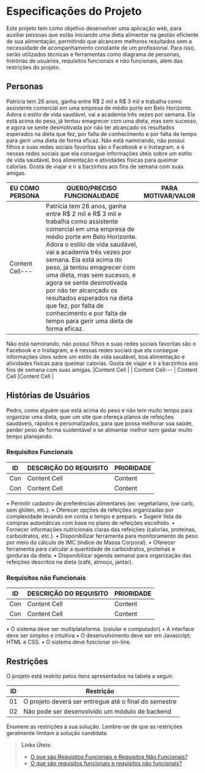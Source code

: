 # Especificações do Projeto

Este projeto tem como objetivo desenvolver uma aplicação web, para auxiliar pessoas que estão iniciando uma dieta alimentar na gestão eficiente de sua alimentação, permitindo que alcancem melhores resultados sem a necessidade de acompanhamento constante de um profissional. Para isso, serão utilizados técnicas e ferramentas como diagrama de personas, histórias de usuários, requisitos funcionais e não funcionais, além das restrições do projeto.

## Personas

Patrícia tem 26 anos, ganha entre R$ 2 mil e R$ 3 mil e trabalha como assistente comercial em uma empresa de médio porte em Belo Horizonte. Adora o estilo de vida saudável, vai a academia três vezes por semana. Ela está acima do peso, já tentou emagrecer com uma dieta, mas sem sucesso, e agora se sente desmotivada por não ter alcançado os resultados esperados na dieta que fez, por falta de conhecimento e por falta de tempo para gerir uma dieta de forma eficaz.
Não está namorando, não possui filhos e suas redes sociais favoritas são o Facebook e o Instagram, e é nessas redes sociais que ela consegue informações úteis sobre um estilo de vida saudável, boa alimentação e atividades físicas para queimar calorias. Gosta de viajar e ir a barzinhos aos fins de semana com suas amigas.


| EU COMO PERSONA  | QUERO/PRECISO FUNCIONALIDADE |PARA MOTIVAR/VALOR  |
| ---------------- | ---------------------------------------------------------------------------------------------------------------------------------- |------------------- |
| Content Cell---  | Patrícia tem 26 anos, ganha entre R$ 2 mil e R$ 3 mil e trabalha como assistente comercial em uma empresa de médio porte em Belo Horizonte. Adora o estilo de vida saudável, vai a academia três vezes por semana. Ela está acima do peso, já tentou emagrecer com uma dieta, mas sem sucesso, e agora se sente desmotivada por não ter alcançado os resultados esperados na dieta que fez, por falta de conhecimento e por falta de tempo para gerir uma dieta de forma eficaz.
Não está namorando, não possui filhos e suas redes sociais favoritas são o Facebook e o Instagram, e é nessas redes sociais que ela consegue informações úteis sobre um estilo de vida saudável, boa alimentação e atividades físicas para queimar calorias. Gosta de viajar e ir a barzinhos aos fins de semana com suas amigas.
 |Content Cell        |
| Content Cell---  | Content Cell                 |Content Cell        |

## Histórias de Usuários

Pedro, como alguém que está acima do peso e não tem muito tempo para organizar uma dieta, quer um site que ofereça planos de refeições saudáveis, rápidos e personalizados, para que possa melhorar sua saúde, perder peso de forma sustentável e se alimentar melhor sem gastar muito tempo planejando.

### Requisitos Funcionais

| ID  |       DESCRIÇÃO DO REQUISITO | PRIORIDADE |
| --  | ---------------------------- |----------- |
| Con | Content Cell                 |Content     |
| Con | Content Cell                 |Content     |

•	Permitir cadastro de preferências alimentares (ex: vegetariano, low carb, sem glúten, etc.).
•	Oferecer opções de refeições organizadas por complexidade levando em conta o tempo e preparo.
•	Sugerir lista de compras automáticas com base no plano de refeições escolhido.
•	Fornecer informações nutricionais claras das refeições (calorias, proteínas, carboidratos, etc.).
•	Disponibilizar ferramenta para monitoramento do peso por meio do cálculo de IMC (índice de Massa Corporal).
•	Oferecer ferramenta para calcular a quantidade de carboidratos, proteínas e gorduras da dieta.
•	Disponibilizar agenda semanal para organização das refeições descritos na dieta (café, almoço, jantar).

### Requisitos não Funcionais

| ID  |       DESCRIÇÃO DO REQUISITO | PRIORIDADE |
| --  | ---------------------------- |----------- |
| Con | Content Cell                 |Content     |
| Con | Content Cell                 |Content     |

•	O sistema deve ser multiplataforma. (celular e computador)
•	A interface deve ser simples e intuitiva
•	O desenvolvimento deve ser em Javascript; HTML e CSS.
•	O sistema deve funcionar on-line.

## Restrições

O projeto está restrito pelos itens apresentados na tabela a seguir.

|ID| Restrição                                             |
|--|-------------------------------------------------------|
|01| O projeto deverá ser entregue até o final do semestre |
|02| Não pode ser desenvolvido um módulo de backend        |


Enumere as restrições à sua solução. Lembre-se de que as restrições geralmente limitam a solução candidata.

> **Links Úteis**:
> - [O que são Requisitos Funcionais e Requisitos Não Funcionais?](https://codificar.com.br/requisitos-funcionais-nao-funcionais/)
> - [O que são requisitos funcionais e requisitos não funcionais?](https://analisederequisitos.com.br/requisitos-funcionais-e-requisitos-nao-funcionais-o-que-sao/)
